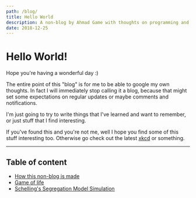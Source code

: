 ```yaml
---
path: /blog/
title: Hello World
description: A non-blog by Ahmad Game with thoughts on programming and other things I find interesting
date: 2018-12-25
---
```


# Hello World!

Hope you're having a wonderful day :)

The entire point of this "blog" is for me to be able to google my own thoughts. In fact I will immediately stop calling it a blog, because that might set some expectations on regular updates or maybe comments and notifications.

I'm just going to try to write things that I've learned and want to remember, or just stuff that I find interesting.

If you've found this and you're not me, well I hope you find some of this stuff interesting too.
Otherwise go check out the latest [xkcd](https://xkcd.com) or something.

---

## Table of content
- [How this non-blog is made](/blog/mdblog)
- [Game of life](/blog/game-of-life)
- [Schelling's Segregation Model Simulation](/blog/schellings-model-sim)
